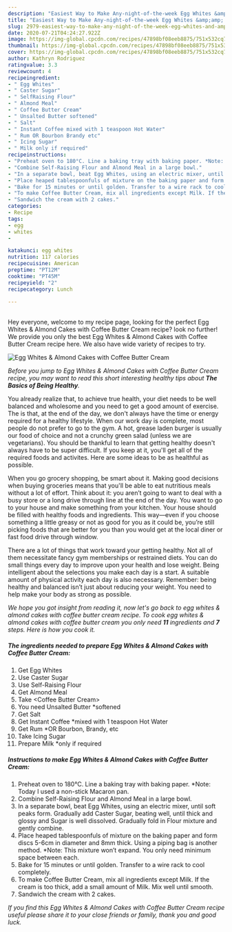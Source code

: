 ```yaml
---
description: "Easiest Way to Make Any-night-of-the-week Egg Whites &amp;amp; Almond Cakes with Coffee Butter Cream"
title: "Easiest Way to Make Any-night-of-the-week Egg Whites &amp;amp; Almond Cakes with Coffee Butter Cream"
slug: 2979-easiest-way-to-make-any-night-of-the-week-egg-whites-and-amp-almond-cakes-with-coffee-butter-cream
date: 2020-07-21T04:24:27.922Z
image: https://img-global.cpcdn.com/recipes/47898bf08eeb8875/751x532cq70/egg-whites-almond-cakes-with-coffee-butter-cream-recipe-main-photo.jpg
thumbnail: https://img-global.cpcdn.com/recipes/47898bf08eeb8875/751x532cq70/egg-whites-almond-cakes-with-coffee-butter-cream-recipe-main-photo.jpg
cover: https://img-global.cpcdn.com/recipes/47898bf08eeb8875/751x532cq70/egg-whites-almond-cakes-with-coffee-butter-cream-recipe-main-photo.jpg
author: Kathryn Rodriguez
ratingvalue: 3.3
reviewcount: 4
recipeingredient:
- " Egg Whites"
- " Caster Sugar"
- " SelfRaising Flour"
- " Almond Meal"
- " Coffee Butter Cream"
- " Unsalted Butter softened"
- " Salt"
- " Instant Coffee mixed with 1 teaspoon Hot Water"
- " Rum OR Bourbon Brandy etc"
- " Icing Sugar"
- " Milk only if required"
recipeinstructions:
- "Preheat oven to 180°C. Line a baking tray with baking paper. *Note: Today I used a non-stick Macaron pan."
- "Combine Self-Raising Flour and Almond Meal in a large bowl."
- "In a separate bowl, beat Egg Whites, using an electric mixer, until soft peaks form. Gradually add Caster Sugar, beating well, until thick and glossy and Sugar is well dissolved. Gradually fold in Flour mixture and gently combine."
- "Place heaped tablespoonfuls of mixture on the baking paper and form discs 5-6cm in diameter and 8mm thick. Using a piping bag is another method. *Note: This mixture won’t expand. You only need minimum space between each."
- "Bake for 15 minutes or until golden. Transfer to a wire rack to cool completely."
- "To make Coffee Butter Cream, mix all ingredients except Milk. If the cream is too thick, add a small amount of Milk. Mix well until smooth."
- "Sandwich the cream with 2 cakes."
categories:
- Recipe
tags:
- egg
- whites
- 

katakunci: egg whites  
nutrition: 117 calories
recipecuisine: American
preptime: "PT12M"
cooktime: "PT45M"
recipeyield: "2"
recipecategory: Lunch

---
```

<br>
Hey everyone, welcome to my recipe page, looking for the perfect Egg Whites &amp; Almond Cakes with Coffee Butter Cream recipe? look no further! We provide you only the best Egg Whites &amp; Almond Cakes with Coffee Butter Cream recipe here. We also have wide variety of recipes to try.
<br>


![Egg Whites &amp; Almond Cakes with Coffee Butter Cream](https://img-global.cpcdn.com/recipes/47898bf08eeb8875/751x532cq70/egg-whites-almond-cakes-with-coffee-butter-cream-recipe-main-photo.jpg)

<i>Before you jump to Egg Whites &amp; Almond Cakes with Coffee Butter Cream recipe, you may want to read this short interesting healthy tips about <strong>The Basics of Being Healthy</strong>.</i>

You already realize that, to achieve true health, your diet needs to be well balanced and wholesome and you need to get a good amount of exercise. The  is that, at the end of the day, we don't always have the time or energy required for a healthy lifestyle. When our work day is complete, most people do not prefer to go to the gym. A hot, grease laden burger is usually our food of choice and not a crunchy green salad (unless we are vegetarians). You should be thankful to learn that getting healthy doesn't always have to be super difficult. If you keep at it, you'll get all of the required foods and activites. Here are some ideas to be as healthful as possible.

When you go grocery shopping, be smart about it. Making good decisions when buying groceries means that you'll be able to eat nutritious meals without a lot of effort. Think about it: you aren’t going to want to deal with a busy store or a long drive through line at the end of the day. You want to go to your house and make something from your kitchen. Your house should be filled with healthy foods and ingredients. This way—even if you choose something a little greasy or not as good for you as it could be, you’re still picking foods that are better for you than you would get at the local diner or fast food drive through window.

There are a lot of things that work toward your getting healthy. Not all of them necessitate fancy gym memberships or restrained diets. You can do small things every day to improve upon your health and lose weight. Being intelligent about the selections you make each day is a start. A suitable amount of physical activity each day is also necessary. Remember: being healthy and balanced isn’t just about reducing your weight. You need to help make your body as strong as possible. 


<i>We hope you got insight from reading it, now let's go back to egg whites &amp; almond cakes with coffee butter cream recipe. To cook egg whites &amp; almond cakes with coffee butter cream you only need <strong>11</strong> ingredients and <strong>7</strong> steps. Here is how you cook it.
</i>

##### The ingredients needed to prepare Egg Whites &amp; Almond Cakes with Coffee Butter Cream:

1. Get  Egg Whites
1. Use  Caster Sugar
1. Use  Self-Raising Flour
1. Get  Almond Meal
1. Take  &lt;Coffee Butter Cream&gt;
1. You need  Unsalted Butter *softened
1. Get  Salt
1. Get  Instant Coffee *mixed with 1 teaspoon Hot Water
1. Get  Rum *OR Bourbon, Brandy, etc
1. Take  Icing Sugar
1. Prepare  Milk *only if required


##### Instructions to make Egg Whites &amp; Almond Cakes with Coffee Butter Cream:

1. Preheat oven to 180°C. Line a baking tray with baking paper. *Note: Today I used a non-stick Macaron pan.
1. Combine Self-Raising Flour and Almond Meal in a large bowl.
1. In a separate bowl, beat Egg Whites, using an electric mixer, until soft peaks form. Gradually add Caster Sugar, beating well, until thick and glossy and Sugar is well dissolved. Gradually fold in Flour mixture and gently combine.
1. Place heaped tablespoonfuls of mixture on the baking paper and form discs 5-6cm in diameter and 8mm thick. Using a piping bag is another method. *Note: This mixture won’t expand. You only need minimum space between each.
1. Bake for 15 minutes or until golden. Transfer to a wire rack to cool completely.
1. To make Coffee Butter Cream, mix all ingredients except Milk. If the cream is too thick, add a small amount of Milk. Mix well until smooth.
1. Sandwich the cream with 2 cakes.


<i>If you find this Egg Whites &amp; Almond Cakes with Coffee Butter Cream recipe useful please share it to your close friends or family, thank you and good luck.</i>
